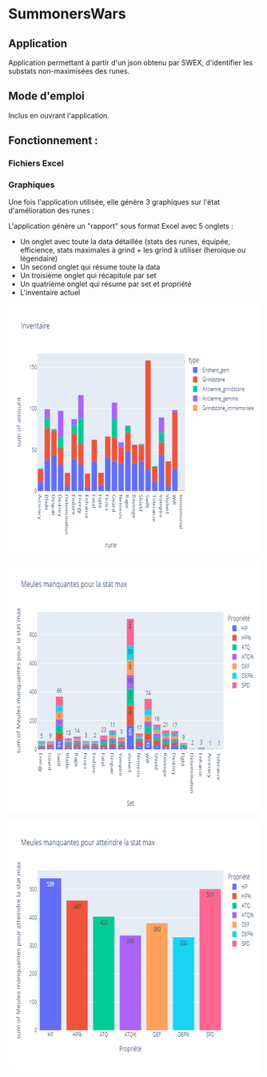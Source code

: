 # SummonersWars


## Application

Application permettant à partir d'un json obtenu par SWEX, d'identifier les substats non-maximisées des runes.

## Mode d'emploi

Inclus en ouvrant l'application.

## Fonctionnement :

### Fichiers Excel


### Graphiques

Une fois l'application utilisée, elle génère 3 graphiques sur l'état d'amélioration des runes :

L'application génère un "rapport" sous format Excel avec 5 onglets :
- Un onglet avec toute la data détaillée (stats des runes, équipée, efficience, stats maximales à grind  + les grind à utiliser (heroique ou légendaire)
- Un second onglet qui résume toute la data
- Un troisième onglet qui récapitule par set
- Un quatrième onglet qui résume par set et propriété
- L'inventaire actuel

<p align="center">
  <img width="700" height="500" src="https://github.com/Tomlora/SummonersWars/blob/main/grind_runes/resultat/Inventaire.png?raw=true">
</p>


<p align="center">
  <img width="700" height="500" src="https://github.com/Tomlora/SummonersWars/blob/main/grind_runes/resultat/Meules_manquantes%20par%20rune%20et%20propri%C3%A9t%C3%A9.png?raw=true">
</p>


<p align="center">
  <img width="700" height="500" src="https://github.com/Tomlora/SummonersWars/blob/main/grind_runes/resultat/Meules_manquantes_par_stat.png?raw=true">
</p>




